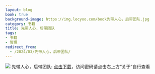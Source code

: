 ```yaml
---
layout: blog
book: true
background-image: https://img.locyoo.com/book先带人心，后带团队.jpg
category: 书籍
title: 先带人心，后带团队
tags:
- 书籍
- 管理
redirect_from:
  - /2024/03/先带人心，后带团队/
---
```

![](https://img.locyoo.com/book先带人心，后带团队.jpg)
先带人心，后带团队: <a name = "ref1" href="https://089m.com/f/50983618-1314482876-4707c9?p=3619">点击下载</a>，访问密码请点击右上方“关于”自行查看